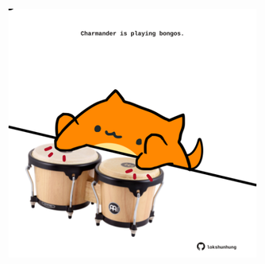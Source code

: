 <!-- built at 10/03/2022, 19:00:56 UTC -->
<p align="center">
  <img width="500" height="500" src="./ReadmeImage.svg">
</p>

